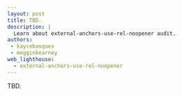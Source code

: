 ```yaml
---
layout: post
title: TBD.
description: |
  Learn about external-anchors-use-rel-noopener audit.
authors:
 - kaycebasques
 - megginkearney
web_lighthouse:
  - external-anchors-use-rel-noopener
---
```


TBD.